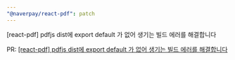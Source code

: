 ```yaml
---
"@naverpay/react-pdf": patch
---
```


[react-pdf] pdfjs dist에 export default 가 없어 생기는 빌드 에러를 해결합니다

PR: [[react-pdf] pdfjs dist에 export default 가 없어 생기는 빌드 에러를 해결합니다](https://github.com/NaverPayDev/pie/pull/139)